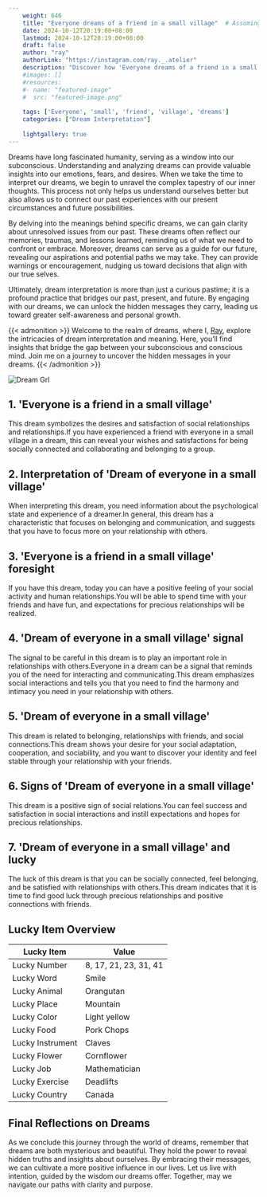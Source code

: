 ```yaml
---
    weight: 646
    title: "Everyone dreams of a friend in a small village"  # Assuming 'title' column exists
    date: 2024-10-12T20:19:00+08:00
    lastmod: 2024-10-12T20:19:00+08:00
    draft: false
    author: "ray"
    authorLink: "https://instagram.com/ray._.atelier"
    description: "Discover how 'Everyone dreams of a friend in a small village' can interpret your future and uncover its significant meanings in your life."
    #images: []
    #resources:
    #- name: "featured-image"
    #  src: "featured-image.png"
    
    tags: ['Everyone', 'small', 'friend', 'village', 'dreams']
    categories: ["Dream Interpretation"]
    
    lightgallery: true
---
```

    
Dreams have long fascinated humanity, serving as a window into our subconscious. Understanding and analyzing dreams can provide valuable insights into our emotions, fears, and desires. When we take the time to interpret our dreams, we begin to unravel the complex tapestry of our inner thoughts. This process not only helps us understand ourselves better but also allows us to connect our past experiences with our present circumstances and future possibilities.

By delving into the meanings behind specific dreams, we can gain clarity about unresolved issues from our past. These dreams often reflect our memories, traumas, and lessons learned, reminding us of what we need to confront or embrace. Moreover, dreams can serve as a guide for our future, revealing our aspirations and potential paths we may take. They can provide warnings or encouragement, nudging us toward decisions that align with our true selves.

Ultimately, dream interpretation is more than just a curious pastime; it is a profound practice that bridges our past, present, and future. By engaging with our dreams, we can unlock the hidden messages they carry, leading us toward greater self-awareness and personal growth.

{{< admonition >}}
Welcome to the realm of dreams, where I, [Ray](https://instagram.com/ray._.atelier), explore the intricacies of dream interpretation and meaning. Here, you’ll find insights that bridge the gap between your subconscious and conscious mind. Join me on a journey to uncover the hidden messages in your dreams.
{{< /admonition >}}

![Dream Grl](https://cdn.pixabay.com/photo/2017/11/02/03/35/gothic-2910057_1280.jpg "Dream Grl")

## 1. 'Everyone is a friend in a small village'
This dream symbolizes the desires and satisfaction of social relationships and relationships.If you have experienced a friend with everyone in a small village in a dream, this can reveal your wishes and satisfactions for being socially connected and collaborating and belonging to a group.

## 2. Interpretation of 'Dream of everyone in a small village'
When interpreting this dream, you need information about the psychological state and experience of a dreamer.In general, this dream has a characteristic that focuses on belonging and communication, and suggests that you have to focus more on your relationship with others.

## 3. 'Everyone is a friend in a small village' foresight
If you have this dream, today you can have a positive feeling of your social activity and human relationships.You will be able to spend time with your friends and have fun, and expectations for precious relationships will be realized.

## 4. 'Dream of everyone in a small village' signal
The signal to be careful in this dream is to play an important role in relationships with others.Everyone in a dream can be a signal that reminds you of the need for interacting and communicating.This dream emphasizes social interactions and tells you that you need to find the harmony and intimacy you need in your relationship with others.

## 5. 'Dream of everyone in a small village'
This dream is related to belonging, relationships with friends, and social connections.This dream shows your desire for your social adaptation, cooperation, and sociability, and you want to discover your identity and feel stable through your relationship with your friends.

## 6. Signs of 'Dream of everyone in a small village'
This dream is a positive sign of social relations.You can feel success and satisfaction in social interactions and instill expectations and hopes for precious relationships.

## 7. 'Dream of everyone in a small village' and lucky
The luck of this dream is that you can be socially connected, feel belonging, and be satisfied with relationships with others.This dream indicates that it is time to find good luck through precious relationships and positive connections with friends.

## Lucky Item Overview
| Lucky Item          | Value              |
|---------------|--------------------|
| Lucky Number        | 8, 17, 21, 23, 31, 41  |
| Lucky Word          | Smile |
| Lucky Animal        | Orangutan |
| Lucky Place         | Mountain     |
| Lucky Color         | Light yellow     |
| Lucky Food          | Pork Chops      |
| Lucky Instrument    | Claves |
| Lucky Flower        | Cornflower    |
| Lucky Job           | Mathematician       |
| Lucky Exercise      | Deadlifts  |
| Lucky Country       | Canada    |


##  Final Reflections on Dreams

As we conclude this journey through the world of dreams, remember that dreams are both mysterious and beautiful. They hold the power to reveal hidden truths and insights about ourselves. By embracing their messages, we can cultivate a more positive influence in our lives. Let us live with intention, guided by the wisdom our dreams offer. Together, may we navigate our paths with clarity and purpose.
